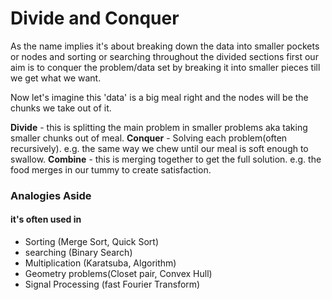 # Divide and Conquer 

As the name implies it's about breaking down the data into smaller pockets or nodes and sorting or searching throughout the divided sections first our aim is to conquer the problem/data set by breaking it into smaller pieces till we get what we want.


Now let's imagine this 'data' is a big meal right and the nodes will be the chunks we take out of it.

**Divide** - this is splitting the main problem in smaller problems aka taking smaller chunks out of meal.
**Conquer** - Solving each problem(often recursively). e.g. the same way we chew until our meal is soft enough to swallow.
**Combine** - this is merging together to get the full solution. e.g. the food merges in our tummy to create satisfaction. 


### Analogies Aside 

#### it's often used in 

- Sorting (Merge Sort, Quick Sort)
- searching (Binary Search)
- Multiplication (Karatsuba, Algorithm)
- Geometry problems(Closet pair, Convex Hull)
- Signal Processing (fast Fourier Transform)




